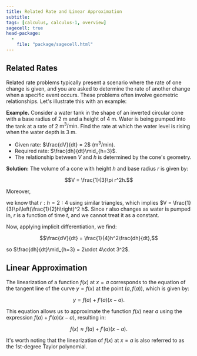 ```yaml
---
title: Related Rate and Linear Approximation
subtitle: 
tags: [calculus, calculus-1, overview]
sagecell: true
head-package:
  -
    file: "package/sagecell.html"
---
```


## Related Rates

Related rate problems typically present a scenario where the rate of one change is given, and you are asked to determine the rate of another change when a specific event occurs. These problems often involve geometric relationships. Let's illustrate this with an example:

**Example.** Consider a water tank in the shape of an inverted circular cone with a base radius of 2 m and a height of 4 m. Water is being pumped into the tank at a rate of 2 $\text{m}^3/\text{min}$. Find the rate at which the water level is rising when the water depth is 3 m.

* Given rate: $\frac{dV}{dt} = 2$ ($\text{m}^3/\text{min}$).
* Required rate: $\frac{dh}{dt}\mid_{h=3}$.
* The relationship between $V$ and $h$ is determined by the cone's geometry.

**Solution:** The volume of a cone with height $h$ and base radius $r$ is given by:

$$V = \frac{1}{3}\pi r^2h.$$

Moreover, <p style="color:rad;">we know that $r:h = 2:4$ using similar triangles, which implies $V = \frac{1}{3}\pi\left(\frac{1}{2}h\right)^2 h$. Since $r$ also changes as water is pumped in, $r$ is a function of time $t$, and we cannot treat it as a constant.</p> Now, applying implicit differentiation, we find:

$$\frac{dV}{dt} = \frac{1}{4}h^2\frac{dh}{dt},$$

so $\frac{dh}{dt}\mid_{h=3} = 2\cdot 4\cdot 3^2$.

## Linear Approximation

The linearization of a function $f(x)$ at $x=a$ corresponds to the equation of the tangent line of the curve $y=f(x)$ at the point $(a,f(a))$, which is given by:

$$y = f(a) + f'(a)(x-a).$$

This equation allows us to approximate the function $f(x)$ near $a$ using the expression $f(a) + f'(a)(x-a)$, resulting in:

$$f(x)\approx f(a) + f'(a)(x-a).$$

It's worth noting that the linearization of $f(x)$ at $x=a$ is also referred to as the 1st-degree Taylor polynomial.